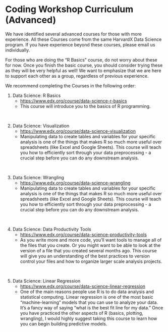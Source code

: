 # Coding Workshop Curriculum (Advanced)

We have identified several advanced courses for those with more experience. All these Courses come from the same HarvardX Data Science program. If you have experience beyond these courses, please email us individually.

For those who are doing the “R Basics” course, do not worry about these for now. Once you finish the basic course, you should consider trying these as they will be very helpful as well! We want to emphasize that we are here to support each other as a group, regardless of previous experience.

We recommend completing the Courses in the following order: 

1. Data Science: R Basics
   - https://www.edx.org/course/data-science-r-basics
   - This course will introduce you to the basics of R programming. 
<br />

2. Data Science: Visualization
   - https://www.edx.org/course/data-science-visualization
   - Manipulating data to create tables and variables for your specific analysis is one of the things that makes R so much more useful over spreadsheets (like Excel and Google Sheets). This course will teach you how to efficiently sort through your data preprocessing - a crucial step before you can do any downstream analysis.
<br />

3. Data Science: Wrangling
   - https://www.edx.org/course/data-science-wrangling
   - Manipulating data to create tables and variables for your specific analysis is one of the things that makes R so much more useful over spreadsheets (like Excel and Google Sheets). This course will teach you how to efficiently sort through your data preprocessing - a crucial step before you can do any downstream analysis.
<br />

4. Data Science: Data Productivity Tools
   - https://www.edx.org/course/data-science-productivity-tools
   - As you write more and more code, you’ll want tools to manage all of the files that you create. Or you might want to be able to look at the version of a file that you created several months ago. This course will give you an understanding of the best practices to version control your files and how to organize larger scale analysis projects.
<br />

5. Data Science: Linear Regression
   - https://www.edx.org/course/data-science-linear-regression
   - One of the main reasons people use R is to do data analysis and statistical computing. Linear regression is one of the most basic “machine-learning” models that you can use to analyze your data. It’s a fancy way of saying “what is the best fit line for my data.” Once you have practiced the other aspects of R (basics, plotting, wrangling), I would highly suggest taking this course to learn how you can begin building predictive models.
